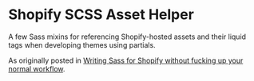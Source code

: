 # Shopify SCSS Asset Helper
A few Sass mixins for referencing Shopify-hosted assets and their liquid tags when developing themes using partials.

As originally posted in <a href="https://medium.com/@josephbergdoll/writing-sass-for-shopify-22c7568dd8f2">Writing Sass for Shopify without fucking up your normal workflow</a>.
